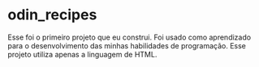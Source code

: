 # odin_recipes
Esse foi o primeiro projeto que eu construi. Foi usado como aprendizado para o desenvolvimento das minhas habilidades de programação.
Esse projeto utiliza apenas a linguagem de HTML.
